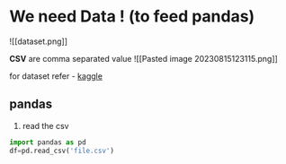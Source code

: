 
# We need Data ! (to feed pandas)

![[dataset.png]]

**CSV** are comma separated value
![[Pasted image 20230815123115.png]]

for dataset refer - [kaggle](https://www.kaggle.com/datasets)

## pandas

1. read the csv
```py
import pandas as pd
df=pd.read_csv('file.csv')
```

